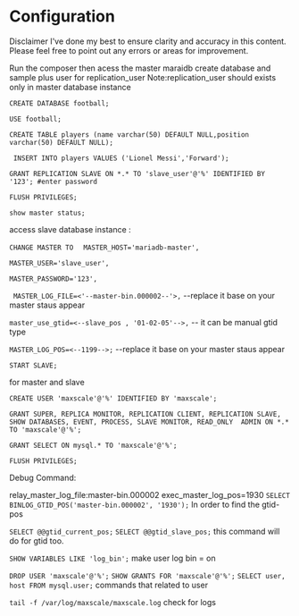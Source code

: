 # Configuration

Disclaimer 
I've done my best to ensure clarity and accuracy in this content. Please feel free to point out any errors or areas for improvement.

Run the composer then acess the master maraidb create database and sample plus user for replication_user
Note:replication_user should exists only in master database instance 

`CREATE DATABASE football; `

` USE football; `
 
` CREATE TABLE players (name varchar(50) DEFAULT NULL,position varchar(50) DEFAULT NULL); `
 
` INSERT INTO players VALUES ('Lionel Messi','Forward');`
 
` GRANT REPLICATION SLAVE ON *.* TO 'slave_user'@'%' IDENTIFIED BY '123'; #enter password `
 
`FLUSH PRIVILEGES; `

 `show master status; `

access slave database instance :

 `CHANGE MASTER TO `
  ` MASTER_HOST='mariadb-master',`
   
   `MASTER_USER='slave_user',`
   
   `MASTER_PASSWORD='123',`
   
  ` MASTER_LOG_FILE=<'--master-bin.000002--'>,` --replace it base on your master staus appear
   
   `master_use_gtid=<--slave_pos , '01-02-05'-->,` -- it can be manual gtid type
   
   `MASTER_LOG_POS=<--1199-->;` --replace it base on your master staus appear
   
`START SLAVE;`


for  master and slave

`CREATE USER 'maxscale'@'%' IDENTIFIED BY 'maxscale';`

`GRANT SUPER, REPLICA MONITOR, REPLICATION CLIENT, REPLICATION SLAVE, SHOW DATABASES, EVENT, PROCESS, SLAVE MONITOR, READ_ONLY 
ADMIN ON *.* TO 'maxscale'@'%';`

`GRANT SELECT ON mysql.* TO 'maxscale'@'%';`

`FLUSH PRIVILEGES;`


Debug Command:

relay_master_log_file:master-bin.000002
exec_master_log_pos=1930
`SELECT BINLOG_GTID_POS('master-bin.000002', '1930');`
In order to find the  gtid-pos

`SELECT @@gtid_current_pos;`
`SELECT @@gtid_slave_pos;`
this command will do for gtid too.

`SHOW VARIABLES LIKE 'log_bin';`
make user log bin = on

`DROP USER 'maxscale'@'%';`
`SHOW GRANTS FOR 'maxscale'@'%';`
`SELECT user, host FROM mysql.user;`
commands that related to user

`tail -f /var/log/maxscale/maxscale.log`
check for logs





